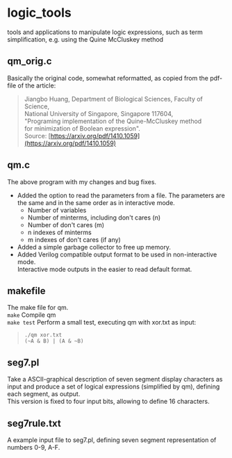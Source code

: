 # logic_tools
tools and applications to manipulate logic expressions, such as term simplification, e.g. using the Quine McCluskey method

## qm_orig.c
Basically the original code, somewhat reformatted, as copied from the pdf-file of the article:

>Jiangbo Huang,
Department of Biological Sciences, Faculty of Science,<br>
National University of Singapore, Singapore 117604,<br>
"Programing implementation of the Quine-McCluskey method<br>
for minimization of Boolean expression".<br>
Source: [https://arxiv.org/pdf/1410.1059](https://arxiv.org/pdf/1410.1059)

## qm.c
The above program with my changes and bug fixes.
* Added the option to read the parameters from a file. The parameters are the same and in the same order as in interactive mode.
    * Number of variables
    * Number of minterms, including don't cares (n)
    * Number of don't cares (m)
    * n indexes of minterms
    * m indexes of don't cares (if any)
* Added a simple garbage collector to free up memory.
* Added Verilog compatible output format to be used in non-interactive mode. <br>Interactive mode outputs in the easier to read default format.

## makefile
The make file for qm.<br>
`make` Compile qm<br>
`make test` Perform a small test, executing qm with xor.txt as input:<br>
>`./qm xor.txt`<br>
`(~A & B) | (A & ~B)`<br>

## seg7.pl
Take a ASCII-graphical description of seven segment display characters as input and produce a set of logical expressions (simplified by qm), defining each segment, as output.<br>
This version is fixed to four input bits, allowing to define 16 characters.

## seg7rule.txt
A example input file to seg7.pl, defining seven segment representation of numbers 0-9, A-F.

